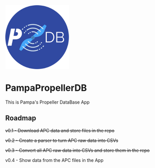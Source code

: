 <img src="docs/logo.png?raw=true" width="200" height="200" />

# PampaPropellerDB

This is Pampa's Propeller DataBase App


## Roadmap
~~v0.1 - Download APC data and store files in the repo~~

~~v0.2 - Create a parser to turn APC raw data into CSVs~~

~~v0.3 - Convert all APC raw data into CSVs and store them in the repo~~

v0.4 - Show data from the APC files in the App
